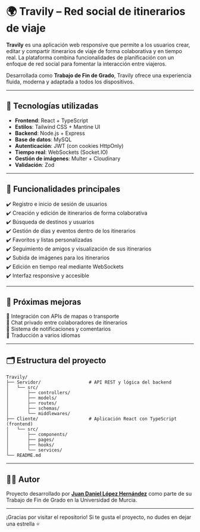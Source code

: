 # 🌍 Travily – Red social de itinerarios de viaje

**Travily** es una aplicación web responsive que permite a los usuarios crear, editar y compartir itinerarios de viaje de forma colaborativa y en tiempo real. La plataforma combina funcionalidades de planificación con un enfoque de red social para fomentar la interacción entre viajeros.

Desarrollada como **Trabajo de Fin de Grado**, Travily ofrece una experiencia fluida, moderna y adaptada a todos los dispositivos.

---

## 🚀 Tecnologías utilizadas

- **Frontend**: React + TypeScript  
- **Estilos**: Tailwind CSS + Mantine UI  
- **Backend**: Node.js + Express  
- **Base de datos**: MySQL  
- **Autenticación**: JWT (con cookies HttpOnly)  
- **Tiempo real**: WebSockets (Socket.IO)  
- **Gestión de imágenes**: Multer + Cloudinary  
- **Validación**: Zod  

---

## 🎯 Funcionalidades principales

✔️ Registro e inicio de sesión de usuarios  
✔️ Creación y edición de itinerarios de forma colaborativa  
✔️ Búsqueda de destinos y usuarios  
✔️ Gestión de días y eventos dentro de los itinerarios  
✔️ Favoritos y listas personalizadas  
✔️ Seguimiento de amigos y visualización de sus itinerarios  
✔️ Subida de imágenes para los itinerarios  
✔️ Edición en tiempo real mediante WebSockets  
✔️ Interfaz responsive y accesible

---

## 📌 Próximas mejoras
  
🔹 Integración con APIs de mapas o transporte  
🔹 Chat privado entre colaboradores de itinerarios  
🔹 Sistema de notificaciones y comentarios  
🔹 Traducción a varios idiomas  

---

## 🗂️ Estructura del proyecto

```
Travily/
├── Servidor/                  # API REST y lógica del backend
│   └── src/
│       ├── controllers/
│       ├── models/
│       ├── routes/
│       ├── schemas/
│       └── middlewares/
├── Cliente/                   # Aplicación React con TypeScript (frontend)
│   └── src/
│       ├── components/
│       ├── pages/
│       ├── hooks/
│       └── services/
└── README.md
```

---

## 👨‍💻 Autor

Proyecto desarrollado por [**Juan Daniel López Hernández**](https://www.linkedin.com/in/juan-daniel-lópez-hernández/) como parte de su Trabajo de Fin de Grado en la Universidad de Murcia.

---

¡Gracias por visitar el repositorio! Si te gusta el proyecto, no dudes en dejar una estrella ⭐

